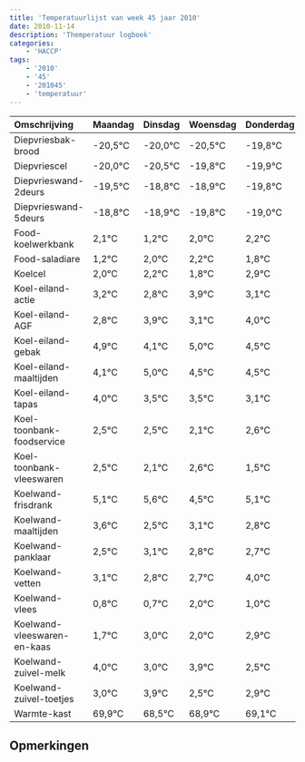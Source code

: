 ```yaml
---
title: 'Temperatuurlijst van week 45 jaar 2010'
date: 2010-11-14
description: 'Themperatuur logboek'
categories:
    - 'HACCP'
tags:
    - '2010'
    - '45'
    - '201045'
    - 'temperatuur'
---
```

|Omschrijving|Maandag|Dinsdag|Woensdag|Donderdag|Vrijdag|Zaterdag|Zondag|
|:---|:---|:---|:---|:---|:---|:---|:---|
|Diepvriesbak-brood|-20,5°C|-20,0°C|-20,5°C|-19,8°C|-19,9°C|-20,8°C|-20,0°C|
|Diepvriescel|-20,0°C|-20,5°C|-19,8°C|-19,9°C|-20,8°C|-20,0°C|-19,8°C|
|Diepvrieswand-2deurs|-19,5°C|-18,8°C|-18,9°C|-19,8°C|-19,0°C|-18,8°C|-19,2°C|
|Diepvrieswand-5deurs|-18,8°C|-18,9°C|-19,8°C|-19,0°C|-18,8°C|-19,2°C|-18,1°C|
|Food-koelwerkbank|2,1°C|1,2°C|2,0°C|2,2°C|1,8°C|2,9°C|2,1°C|
|Food-saladiare|1,2°C|2,0°C|2,2°C|1,8°C|2,9°C|2,1°C|3,0°C|
|Koelcel|2,0°C|2,2°C|1,8°C|2,9°C|2,1°C|3,0°C|2,5°C|
|Koel-eiland-actie|3,2°C|2,8°C|3,9°C|3,1°C|4,0°C|3,5°C|3,5°C|
|Koel-eiland-AGF|2,8°C|3,9°C|3,1°C|4,0°C|3,5°C|3,5°C|3,1°C|
|Koel-eiland-gebak|4,9°C|4,1°C|5,0°C|4,5°C|4,5°C|4,1°C|4,6°C|
|Koel-eiland-maaltijden|4,1°C|5,0°C|4,5°C|4,5°C|4,1°C|4,6°C|3,5°C|
|Koel-eiland-tapas|4,0°C|3,5°C|3,5°C|3,1°C|3,6°C|2,5°C|3,1°C|
|Koel-toonbank-foodservice|2,5°C|2,5°C|2,1°C|2,6°C|1,5°C|2,1°C|1,8°C|
|Koel-toonbank-vleeswaren|2,5°C|2,1°C|2,6°C|1,5°C|2,1°C|1,8°C|1,7°C|
|Koelwand-frisdrank|5,1°C|5,6°C|4,5°C|5,1°C|4,8°C|4,7°C|6,0°C|
|Koelwand-maaltijden|3,6°C|2,5°C|3,1°C|2,8°C|2,7°C|4,0°C|3,0°C|
|Koelwand-panklaar|2,5°C|3,1°C|2,8°C|2,7°C|4,0°C|3,0°C|3,9°C|
|Koelwand-vetten|3,1°C|2,8°C|2,7°C|4,0°C|3,0°C|3,9°C|2,5°C|
|Koelwand-vlees|0,8°C|0,7°C|2,0°C|1,0°C|1,9°C|0,5°C|0,9°C|
|Koelwand-vleeswaren-en-kaas|1,7°C|3,0°C|2,0°C|2,9°C|1,5°C|1,9°C|2,1°C|
|Koelwand-zuivel-melk|4,0°C|3,0°C|3,9°C|2,5°C|2,9°C|3,1°C|3,1°C|
|Koelwand-zuivel-toetjes|3,0°C|3,9°C|2,5°C|2,9°C|3,1°C|3,1°C|2,9°C|
|Warmte-kast|69,9°C|68,5°C|68,9°C|69,1°C|69,1°C|68,9°C|68,5°C|

## Opmerkingen


